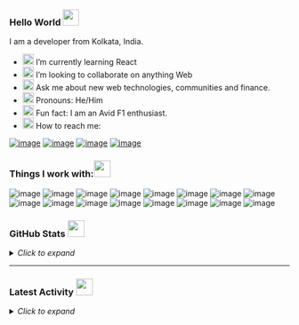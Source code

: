 ### Hello World <img src="https://github.com/sciencepal/sciencepal/blob/master/assets/Hi.gif" width="29px">

I am a developer from Kolkata, India.
<!--
**Keshraf/Keshraf** is a ✨ _special_ ✨ repository because its `README.md` (this file) appears on your GitHub profile.

Here are some ideas to get you started:

- 🔭 I’m currently working on ...
- 🌱 I’m currently learning ...
- 👯 I’m looking to collaborate on ...
- 🤔 I’m looking for help with ...
- 💬 Ask me about ...
- 📫 How to reach me: ...
- 😄 Pronouns: ...
- ⚡ Fun fact: ...
-->
- <img src="https://user-images.githubusercontent.com/82109991/139529345-594a3f50-39e1-4bf0-b514-b541e74699e9.gif" width="20px"> I’m currently learning React 
- <img src="https://user-images.githubusercontent.com/82109991/139529277-73467232-3634-40fc-8e8a-8fdc6018423a.gif" width="20px"> I’m looking to collaborate on anything Web
- <img src="https://user-images.githubusercontent.com/82109991/139529516-7090bb08-54c8-43a8-8332-133b100432ed.gif" width="20px"> Ask me about new web technologies, communities and finance.
- <img src="https://user-images.githubusercontent.com/82109991/139529388-e0c01c4b-ae01-446d-9edf-45a381ef1765.gif" width="20px"> Pronouns: He/Him
- <img src="https://user-images.githubusercontent.com/82109991/139529452-419f1d18-4c86-4f4d-88d7-6f210d56ab31.gif" width="20px"> Fun fact: I am an Avid F1 enthusiast.
- <img src="https://user-images.githubusercontent.com/82109991/139529130-a439fb0e-bc7f-4b4f-bc64-bc0d17db5274.gif" width="20px">  How to reach me: 

[![image](https://img.shields.io/badge/LinkedIn-0077B5?style=for-the-badge&logo=linkedin&logoColor=white)](https://www.linkedin.com/in/ketan-saraf-174043212/)
[![image](https://img.shields.io/badge/GitHub-100000?style=for-the-badge&logo=github&logoColor=white)](https://github.com/Keshraf)
[![image](https://img.shields.io/badge/Codepen-000000?style=for-the-badge&logo=codepen&logoColor=white)](https://codepen.io/Keshraf)
[![image](https://img.shields.io/badge/Gmail-D14836?style=for-the-badge&logo=gmail&logoColor=white)](saraf.ketan1108@gmail.com)


### Things I work with:<img src="https://user-images.githubusercontent.com/82109991/139529902-38b83815-0677-4d89-9439-99082856a332.gif" width="30px">

![image](https://img.shields.io/badge/HTML5-E34F26?style=for-the-badge&logo=html5&logoColor=white)
![image](https://img.shields.io/badge/CSS3-1572B6?style=for-the-badge&logo=css3&logoColor=white)
![image](https://img.shields.io/badge/JavaScript-323330?style=for-the-badge&logo=javascript&logoColor=F7DF1E)
![image](https://img.shields.io/badge/Java-ED8B00?style=for-the-badge&logo=java&logoColor=white)
![image](https://img.shields.io/badge/json-5E5C5C?style=for-the-badge&logo=json&logoColor=white)
![image](https://img.shields.io/badge/MongoDB-4EA94B?style=for-the-badge&logo=mongodb&logoColor=white)
![image](https://img.shields.io/badge/Node.js-339933?style=for-the-badge&logo=nodedotjs&logoColor=white)
![image](https://img.shields.io/badge/npm-CB3837?style=for-the-badge&logo=npm&logoColor=white)
![image](https://img.shields.io/badge/Express.js-000000?style=for-the-badge&logo=express&logoColor=white)
![image](https://img.shields.io/badge/Sass-CC6699?style=for-the-badge&logo=sass&logoColor=white)
![image](https://img.shields.io/badge/Chart.js-FF6384?style=for-the-badge&logo=chartdotjs&logoColor=white)
![image](https://img.shields.io/badge/ThreeJs-black?style=for-the-badge&logo=three.js&logoColor=white)
![image](https://img.shields.io/badge/Webpack-8DD6F9?style=for-the-badge&logo=Webpack&logoColor=white)
![image](https://img.shields.io/badge/Visual_Studio_Code-0078D4?style=for-the-badge&logo=visual%20studio%20code&logoColor=white)
![image](https://img.shields.io/badge/Figma-F24E1E?style=for-the-badge&logo=figma&logoColor=white)
![image](https://img.shields.io/badge/blender-%23F5792A.svg?style=for-the-badge&logo=blender&logoColor=white)

### GitHub Stats <img src="https://user-images.githubusercontent.com/82109991/145544086-7ea9dab0-b657-457b-925f-b547ed7e3b32.gif" width="30px">

<details >
  <summary><i>Click to expand</i></summary>
  <br />
  <p align="center">
  <img width="49%" src="https://github-readme-stats.vercel.app/api?username=Keshraf&show_icons=true&locale=en&count_private=true&hide_border=true&title_color=1CADFB&text_color=ddd&icon_color=1CADFB&bg_color=0D1117&include_all_commits=true" />
    <a>&nbsp;&nbsp;</a>
  <img width="49%" src="https://github-readme-streak-stats.herokuapp.com?user=Keshraf&hide_border=true&date_format=M%20j%5B%2C%20Y%5D&background=0D1117&stroke=1CADFB&ring=1CADFB&fire=1CADFB&currStreakNum=FFFFFF&sideNums=FFFFFF&currStreakLabel=1CADFB&border=DDDDDD00&sideLabels=DDDDDD&dates=CCCCCC" />
</p>
  <img src="https://activity-graph.herokuapp.com/graph?username=Keshraf&bg_color=0D1117&color=1cadfb&line=1cadfb&point=1cadfb&area=true&hide_border=true">
</details>
<hr>

### Latest Activity <img src="https://user-images.githubusercontent.com/82109991/145543338-fe790bf6-3592-451a-ab45-09ca72d94965.gif" width="30px">

<details >
  <summary><i>Click to expand</i></summary>
  <br />

<!--START_SECTION:activity-->
1. ❗️ Opened issue [#173](https://github.com/web3community/start-here/issues/173) in [web3community/start-here](https://github.com/web3community/start-here)
2. ❗️ Opened issue [#3202](https://github.com/EddieHubCommunity/support/issues/3202) in [EddieHubCommunity/support](https://github.com/EddieHubCommunity/support)
3. 🗣 Commented on [#7](https://github.com/Superposition-Chennai/Coding-Chrysanthemums/issues/7) in [Superposition-Chennai/Coding-Chrysanthemums](https://github.com/Superposition-Chennai/Coding-Chrysanthemums)
4. ❗️ Opened issue [#7](https://github.com/Superposition-Chennai/Coding-Chrysanthemums/issues/7) in [Superposition-Chennai/Coding-Chrysanthemums](https://github.com/Superposition-Chennai/Coding-Chrysanthemums)
5. 🗣 Commented on [#56](https://github.com/ghulamyazdani/TruHealth/issues/56) in [ghulamyazdani/TruHealth](https://github.com/ghulamyazdani/TruHealth)
<!--END_SECTION:activity-->

 </details>
